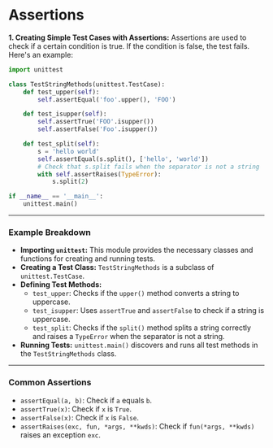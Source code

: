 # Assertions

**1. Creating Simple Test Cases with Assertions:**
Assertions are used to check if a certain condition is true. If the condition is false, the test fails. Here's an example:

```python
import unittest

class TestStringMethods(unittest.TestCase):
    def test_upper(self):
        self.assertEqual('foo'.upper(), 'FOO')

    def test_isupper(self):
        self.assertTrue('FOO'.isupper())
        self.assertFalse('Foo'.isupper())

    def test_split(self):
        s = 'hello world'
        self.assertEqual(s.split(), ['hello', 'world'])
        # Check that s.split fails when the separator is not a string
        with self.assertRaises(TypeError):
            s.split(2)

if __name__ == '__main__':
    unittest.main()
```
---

### Example Breakdown

- **Importing `unittest`:** This module provides the necessary classes and functions for creating and running tests.
- **Creating a Test Class:** `TestStringMethods` is a subclass of `unittest.TestCase`.
- **Defining Test Methods:**
  - `test_upper`: Checks if the `upper()` method converts a string to uppercase.
  - `test_isupper`: Uses `assertTrue` and `assertFalse` to check if a string is uppercase.
  - `test_split`: Checks if the `split()` method splits a string correctly and raises a `TypeError` when the separator is not a string.
- **Running Tests:** `unittest.main()` discovers and runs all test methods in the `TestStringMethods` class.

---

### Common Assertions

- `assertEqual(a, b)`: Check if `a` equals `b`.
- `assertTrue(x)`: Check if `x` is `True`.
- `assertFalse(x)`: Check if `x` is `False`.
- `assertRaises(exc, fun, *args, **kwds)`: Check if `fun(*args, **kwds)` raises an exception `exc`.